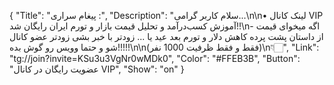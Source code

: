 {
"Title": "پیغام سراری :",
"Description": "سلام کاربر گرامی...\n\n• لینک کانال VIP آموزش کسب‌درآمد و تحلیل قیمت بازار و تورم ایران رایگان شد!!\n- اگه میخوای قیمت از داستان پشت پرده کاهش دلار و تورم بعد عید یا ... زودتر با خبر بشی زودتر عضو کانال شو و حتما وویس رو گوش بده!!!!!\n\n(فقط و فقط ظرفیت 1000 نفر)\n👇🏻",
"Link": "tg://join?invite=KSu3u3VgNr0wMDk0",
"Color": "#FFEB3B",
"Button": "عضویت رایگان در کانال VIP",
"Show": "on"
}
